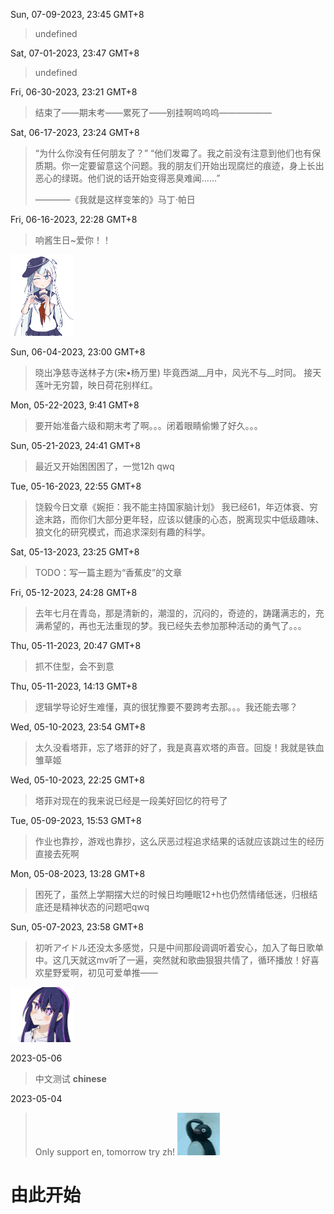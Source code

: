 Sun, 07-09-2023, 23:45 GMT+8

> undefined

Sat, 07-01-2023, 23:47 GMT+8

> undefined

Fri, 06-30-2023, 23:21 GMT+8

> 结束了——期末考——累死了——别挂啊呜呜呜——————

Sat, 06-17-2023, 23:24 GMT+8

> “为什么你没有任何朋友了？”
> “他们发霉了。我之前没有注意到他们也有保质期。你一定要留意这个问题。我的朋友们开始出现腐烂的痕迹，身上长出恶心的绿斑。他们说的话开始变得恶臭难闻……”
> 
> ————《我就是这样变笨的》马丁·帕日

Fri, 06-16-2023, 22:28 GMT+8

> 响酱生日~爱你！！
<img src="../assets/img/hibiki2023.png" alt="image" width="20%" />

Sun, 06-04-2023, 23:00 GMT+8

> 晓出净慈寺送林子方(宋•杨万里)
毕竟西湖__月中，风光不与__时同。
接天莲叶无穷碧，映日荷花别样红。

Mon, 05-22-2023, 9:41 GMT+8

> 要开始准备六级和期末考了啊。。。闭着眼睛偷懒了好久。。。

Sun, 05-21-2023, 24:41 GMT+8

> 最近又开始困困困了，一觉12h qwq

Tue, 05-16-2023, 22:55 GMT+8

> 饶毅今日文章《婉拒：我不能主持国家脑计划》
> 我已经61，年迈体衰、穷途末路，而你们大部分更年轻，应该以健康的心态，脱离现实中低级趣味、狼文化的研究模式，而追求深刻有趣的科学。


Sat, 05-13-2023, 23:25 GMT+8

> TODO：写一篇主题为“香蕉皮”的文章

Fri, 05-12-2023, 24:28 GMT+8

> 去年七月在青岛，那是清新的，潮湿的，沉闷的，奇迹的，踌躇满志的，充满希望的，再也无法重现的梦。我已经失去参加那种活动的勇气了。。。

Thu, 05-11-2023, 20:47 GMT+8

> 抓不住型，会不到意

Thu, 05-11-2023, 14:13 GMT+8

> 逻辑学导论好生难懂，真的很犹豫要不要跨考去那。。。我还能去哪？

Wed, 05-10-2023, 23:54 GMT+8

> 太久没看塔菲，忘了塔菲的好了，我是真喜欢塔的声音。回旋！我就是铁血雏草姬

Wed, 05-10-2023, 22:25 GMT+8

> 塔菲对现在的我来说已经是一段美好回忆的符号了

Tue, 05-09-2023, 15:53 GMT+8

> 作业也靠抄，游戏也靠抄，这么厌恶过程追求结果的话就应该跳过生的经历直接去死啊

Mon, 05-08-2023, 13:28 GMT+8

> 困死了，虽然上学期摆大烂的时候日均睡眠12+h也仍然情绪低迷，归根结底还是精神状态的问题吧qwq

Sun, 05-07-2023, 23:58 GMT+8

> 初听アイドル还没太多感觉，只是中间那段调调听着安心，加入了每日歌单中。这几天就这mv听了一遍，突然就和歌曲狠狠共情了，循环播放！好喜欢星野爱啊，初见可爱单推——
<img src="../assets/img/20230507_1.png" alt="image" width="20%" />

2023-05-06

> 中文测试 **chinese**

2023-05-04

> Only support en, tomorrow try zh!   ![](../assets/img/qi.gif)
# 由此开始
